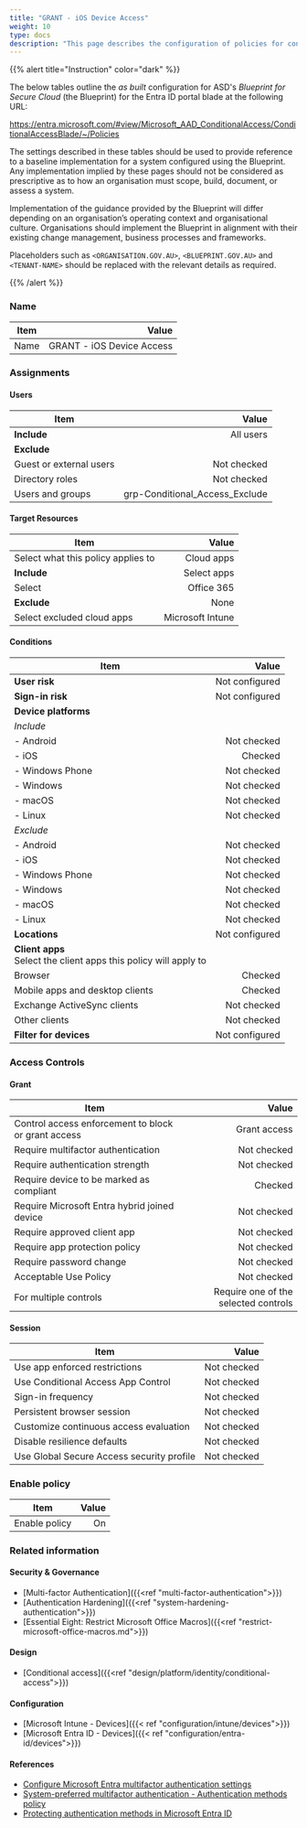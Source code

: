 ```yaml
---
title: "GRANT - iOS Device Access"
weight: 10
type: docs
description: "This page describes the configuration of policies for conditional access within Microsoft Entra ID associated with systems built according to the guidance provided by ASD's Blueprint for Secure Cloud."
---
```


{{% alert title="Instruction" color="dark" %}}
 
The below tables outline the *as built* configuration for ASD's *Blueprint for Secure Cloud* (the Blueprint) for the Entra ID portal blade at the following URL:

https://entra.microsoft.com/#view/Microsoft_AAD_ConditionalAccess/ConditionalAccessBlade/~/Policies
 
The settings described in these tables should be used to provide reference to a baseline implementation for a system configured using the Blueprint. Any implementation implied by these pages should not be considered as prescriptive as to how an organisation must scope, build, document, or assess a system.

Implementation of the guidance provided by the Blueprint will differ depending on an organisation’s operating context and organisational culture. Organisations should implement the Blueprint in alignment with their existing change management, business processes and frameworks.

Placeholders such as `<ORGANISATION.GOV.AU>`, `<BLUEPRINT.GOV.AU>` and `<TENANT-NAME>` should be replaced with the relevant details as required.

{{% /alert %}}

### Name

| Item |                     Value |
| ---- | ------------------------: |
| Name | GRANT - iOS Device Access |

### Assignments

#### Users

| Item                    |                          Value |
| ----------------------- | -----------------------------: |
| **Include**             |                      All users |
| **Exclude**             |                                |
| Guest or external users |                    Not checked |
| Directory roles         |                    Not checked |
| Users and groups        | grp-Conditional_Access_Exclude |

#### Target Resources

| Item                               |            Value |
| ---------------------------------- | ---------------: |
| Select what this policy applies to |       Cloud apps |
| **Include**                        |      Select apps |
| Select                             |       Office 365 |
| **Exclude**                        |             None |
| Select excluded cloud apps         | Microsoft Intune |

#### Conditions

| Item                                                                |          Value |
| ------------------------------------------------------------------- | -------------: |
| **User risk**                                                       | Not configured |
| **Sign-in risk**                                                    | Not configured |
| **Device platforms**                                                |                |
| *Include*                                                           |                |
| - Android                                                           |    Not checked |
| - iOS                                                               |        Checked |
| - Windows Phone                                                     |    Not checked |
| - Windows                                                           |    Not checked |
| - macOS                                                             |    Not checked |
| - Linux                                                             |    Not checked |
| *Exclude*                                                           |                |
| - Android                                                           |    Not checked |
| - iOS                                                               |    Not checked |
| - Windows Phone                                                     |    Not checked |
| - Windows                                                           |    Not checked |
| - macOS                                                             |    Not checked |
| - Linux                                                             |    Not checked |
| **Locations**                                                       | Not configured |
| **Client apps**<br>Select the client apps this policy will apply to |                |
| Browser                                                             |        Checked |
| Mobile apps and desktop clients                                     |        Checked |
| Exchange ActiveSync clients                                         |    Not checked |
| Other clients                                                       |    Not checked |
| **Filter for devices**                                              | Not configured |

### Access Controls

#### Grant

| Item                                                |                                Value |
| --------------------------------------------------- | -----------------------------------: |
| Control access enforcement to block or grant access |                         Grant access |
| Require multifactor authentication                  |                          Not checked |
| Require authentication strength                     |                          Not checked |
| Require device to be marked as compliant            |                              Checked |
| Require Microsoft Entra hybrid joined device        |                          Not checked |
| Require approved client app                         |                          Not checked |
| Require app protection policy                       |                          Not checked |
| Require password change                             |                          Not checked |
| Acceptable Use Policy                               |                          Not checked |
| For multiple controls                               | Require one of the selected controls |

#### Session

| Item                                      |       Value |
| ----------------------------------------- | ----------: |
| Use app enforced restrictions             | Not checked |
| Use Conditional Access App Control        | Not checked |
| Sign-in frequency                         | Not checked |
| Persistent browser session                | Not checked |
| Customize continuous access evaluation    | Not checked |
| Disable resilience defaults               | Not checked |
| Use Global Secure Access security profile | Not checked |

### Enable policy

| Item          | Value |
| ------------- | ----: |
| Enable policy |    On |

### Related information

#### Security & Governance

* [Multi-factor Authentication]({{<ref "multi-factor-authentication">}})
* [Authentication Hardening]({{<ref "system-hardening-authentication">}})
* [Essential Eight: Restrict Microsoft Office Macros]({{<ref "restrict-microsoft-office-macros.md">}})

#### Design

* [Conditional access]({{<ref "design/platform/identity/conditional-access">}})

#### Configuration

* [Microsoft Intune - Devices]({{< ref "configuration/intune/devices">}})
* [Microsoft Entra ID - Devices]({{< ref "configuration/entra-id/devices">}})

#### References

* [Configure Microsoft Entra multifactor authentication settings](https://learn.microsoft.comentra/identity/authentication/howto-mfa-mfasettings)
* [System-preferred multifactor authentication - Authentication methods policy](https://learn.microsoft.com/entra/identity/authentication/concept-system-preferred-multifactor-authentication)
* [Protecting authentication methods in Microsoft Entra ID](https://learn.microsoft.com/entra/identity/authentication/concept-authentication-default-enablement)

